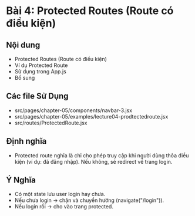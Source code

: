 # Bài 4: Protected Routes (Route có điều kiện)

## Nội dung
- Protected Routes (Route có điều kiện)
- Ví dụ Protected Route
- Sử dụng trong App.js
- Bổ sung

## Các file Sử Dụng
- src/pages/chapter-05/components/navbar-3.jsx
- src/pages/chapter-05/examples/lecture04-prodtectedroute.jsx
- src/routes/ProtectedRoute.jsx


## Định nghĩa
- Protected route nghĩa là chỉ cho phép truy cập khi người dùng thỏa điều kiện (ví dụ: đã đăng nhập). Nếu không, sẽ redirect về trang login.

## Ý Nghĩa 
- Có một state lưu user login hay chưa.
- Nếu chưa login → chặn và chuyển hướng (navigate("/login")).
- Nếu login rồi → cho vào trang protected.